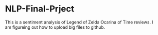 # NLP-Final-Prject
This is a sentiment analysis of Legend of Zelda Ocarina of Time reviews.
I am figureing out how to upload big files to github.
